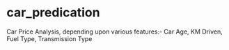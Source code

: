 # car_predication
Car Price Analysis, depending upon various features:-
Car Age, KM Driven, Fuel Type, Transmission Type
